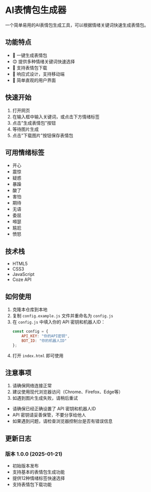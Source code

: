 # AI表情包生成器

一个简单易用的AI表情包生成工具，可以根据情绪关键词快速生成表情包。

## 功能特点

- 🎨 一键生成表情包
- 😊 提供多种情绪关键词快速选择
- 💾 支持表情包下载
- 📱 响应式设计，支持移动端
- 🚀 简单直观的用户界面

## 快速开始

1. 打开网页
2. 在输入框中输入关键词，或点击下方情绪标签
3. 点击"生成表情包"按钮
4. 等待图片生成
5. 点击"下载图片"按钮保存表情包

## 可用情绪标签

- 开心
- 震惊
- 疑惑
- 暴躁
- 酸了
- 害怕
- 期待
- 无语
- 委屈
- 嘚瑟
- 尴尬
- 愤怒

## 技术栈

- HTML5
- CSS3
- JavaScript
- Coze API

## 如何使用

1. 克隆本仓库到本地
2. 复制 `config.example.js` 文件并重命名为 `config.js`
3. 在 `config.js` 中填入你的 API 密钥和机器人ID：
   ```javascript
   const config = {
       API_KEY: "你的API密钥",
       BOT_ID: "你的机器人ID"
   };
   ```
4. 打开 `index.html` 即可使用

## 注意事项

1. 请确保网络连接正常
2. 建议使用现代浏览器访问（Chrome、Firefox、Edge等）
3. 如遇到图片生成失败，请稍后重试
- 请确保已经正确设置了 API 密钥和机器人ID
- API 密钥请妥善保管，不要分享给他人
- 如果遇到问题，请检查浏览器控制台是否有错误信息

## 更新日志

### 版本 1.0.0 (2025-01-21)
- 初始版本发布
- 支持基本的表情包生成功能
- 提供12种情绪标签快速选择
- 支持表情包下载功能
